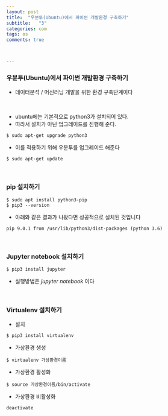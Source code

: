 ```yaml
---
layout: post
title:  "우분투(Ubuntu)에서 파이썬 개발환경 구축하기"
subtitle:   "3"
categories: com
tags: os
comments: true



---
```




### 우분투(Ubuntu)에서 파이썬 개발환경 구축하기

- 데이터분석 / 머신러닝 개발을 위한 환경 구축단계이다

<br/>

- ubuntu에는 기본적으로 python3가 설치되어 있다.
- 따라서 설치가 아닌 업그레이드를 진행해 준다.

```
$ sudo apt-get upgrade python3
```

- 이를 적용하기 위해 우분투를 업그레이드 해준다

```
$ sudo apt-get update
```

<br/>

### pip 설치하기

```
$ sudo apt install python3-pip
$ pip3 --version
```

- 아래와 같은 결과가 나왔다면 성공적으로 설치된 것입니다

```
pip 9.0.1 from /usr/lib/python3/dist-packages (python 3.6)
```

<br/>

### Jupyter notebook 설치하기

```
$ pip3 install jupyter
```

- 실행방법은 *jupyter notebook* 이다

<br/>

### Virtualenv 설치하기

- 설치

```
$ pip3 install virtualenv
```

- 가상환경 생성

```
$ virtualenv 가상환경이름
```

- 가상환경 활성화

```
$ source 가상환경이름/bin/activate
```

- 가상환경 비활성화

```
deactivate
```

